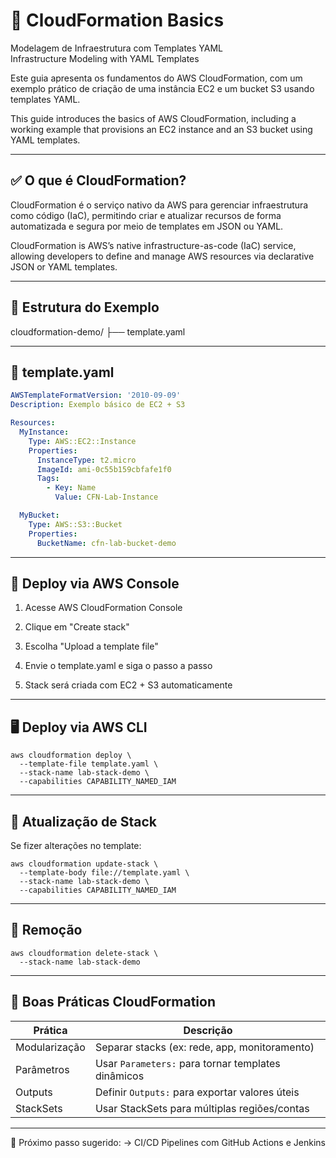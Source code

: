 # 🧩 CloudFormation Basics  
Modelagem de Infraestrutura com Templates YAML  
Infrastructure Modeling with YAML Templates

Este guia apresenta os fundamentos do AWS CloudFormation, com um exemplo prático de criação de uma instância EC2 e um bucket S3 usando templates YAML.

This guide introduces the basics of AWS CloudFormation, including a working example that provisions an EC2 instance and an S3 bucket using YAML templates.

---

## ✅ O que é CloudFormation?

CloudFormation é o serviço nativo da AWS para gerenciar infraestrutura como código (IaC), permitindo criar e atualizar recursos de forma automatizada e segura por meio de templates em JSON ou YAML.

CloudFormation is AWS’s native infrastructure-as-code (IaC) service, allowing developers to define and manage AWS resources via declarative JSON or YAML templates.

---

## 📁 Estrutura do Exemplo

cloudformation-demo/ ├── template.yaml

---

## 🧾 template.yaml

```yaml
AWSTemplateFormatVersion: '2010-09-09'
Description: Exemplo básico de EC2 + S3

Resources:
  MyInstance:
    Type: AWS::EC2::Instance
    Properties:
      InstanceType: t2.micro
      ImageId: ami-0c55b159cbfafe1f0
      Tags:
        - Key: Name
          Value: CFN-Lab-Instance

  MyBucket:
    Type: AWS::S3::Bucket
    Properties:
      BucketName: cfn-lab-bucket-demo
```
---

## 🚀 Deploy via AWS Console

1. Acesse AWS CloudFormation Console

2. Clique em "Create stack"

3. Escolha "Upload a template file"

4. Envie o template.yaml e siga o passo a passo

5. Stack será criada com EC2 + S3 automaticamente

---

## 🖥️ Deploy via AWS CLI
```
aws cloudformation deploy \
  --template-file template.yaml \
  --stack-name lab-stack-demo \
  --capabilities CAPABILITY_NAMED_IAM
```
---

## 🔄 Atualização de Stack

Se fizer alterações no template:
```
aws cloudformation update-stack \
  --template-body file://template.yaml \
  --stack-name lab-stack-demo \
  --capabilities CAPABILITY_NAMED_IAM
```
---

## 🧹 Remoção
```
aws cloudformation delete-stack \
  --stack-name lab-stack-demo
```
---

## 🧠 Boas Práticas CloudFormation

| Prática                  | Descrição                                          |
|--------------------------|----------------------------------------------------|
| Modularização            | Separar stacks (ex: rede, app, monitoramento)      |
| Parâmetros               | Usar `Parameters:` para tornar templates dinâmicos |
| Outputs                  | Definir `Outputs:` para exportar valores úteis     |
| StackSets                | Usar StackSets para múltiplas regiões/contas       |
---

📘 Próximo passo sugerido:
→ CI/CD Pipelines com GitHub Actions e Jenkins
